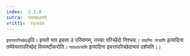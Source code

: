 ```yaml
---
index:  2.1.8
sutra:  यावदवधारणे
vritti:  nyasa
---
```


`इयत्तापरिच्छेदः`इति। इयतो भाव इयत्ता उ परिमाणम्, तस्याः परिच्छेदो निश्चयः। `यावन्ति पात्राणि` इत्यादिना तमेवेयत्तापरिच्छेदं विस्पष्टीकरोति। `नावधारयामि` इत्यादिना इयत्तापरिच्छेदाभावं दर्शयति।।

